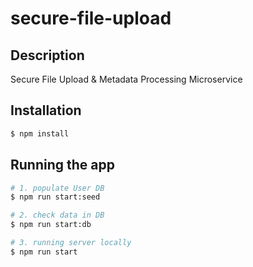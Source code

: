 # secure-file-upload

## Description
Secure File Upload &amp; Metadata Processing Microservice

## Installation

```bash
$ npm install
```

## Running the app

```bash
# 1. populate User DB
$ npm run start:seed

# 2. check data in DB
$ npm run start:db

# 3. running server locally
$ npm run start

```
